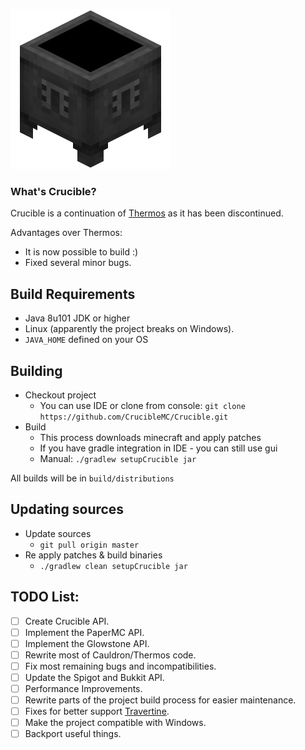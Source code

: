 ![Crucible](icon.png)
### What's Crucible?

Crucible is a continuation of [Thermos](https://github.com/CyberdyneCC/Thermos) as it has been discontinued.

Advantages over Thermos:
+ It is now possible to build :)
+ Fixed several minor bugs.

## Build Requirements
* Java 8u101 JDK or higher
* Linux (apparently the project breaks on Windows).
* `JAVA_HOME` defined on your OS

## Building
* Checkout project
  * You can use IDE or clone from console:
  `git clone https://github.com/CrucibleMC/Crucible.git`
* Build
  * This process downloads minecraft and apply patches
  * If you have gradle integration in IDE - you can still use gui
  * Manual:
  `./gradlew setupCrucible jar`

All builds will be in `build/distributions`
  
## Updating sources
* Update sources
  * `git pull origin master`
* Re apply patches & build binaries
  * `./gradlew clean setupCrucible jar`

## TODO List:
- [ ] Create Crucible API.
- [ ] Implement the PaperMC API.
- [ ] Implement the Glowstone API.
- [ ] Rewrite most of Cauldron/Thermos code.
- [ ] Fix most remaining bugs and incompatibilities.
- [ ] Update the Spigot and Bukkit API.
- [ ] Performance Improvements.
- [ ] Rewrite parts of the project build process for easier maintenance.
- [ ] Fixes for better support [Travertine](https://github.com/PaperMC/Travertine).
- [ ] Make the project compatible with Windows.
- [ ] Backport useful things.

[forge]: https://img.shields.io/badge/Minecraft%20Forge-v10.13.4.1614-green.svg "Minecraft Forge v10.13.4.1614"
[mc]: https://img.shields.io/badge/Minecraft-v1.7.10-green.svg "Minecraft 1.7.10"
[java]: https://img.shields.io/badge/Java%20JDK-v1.8-blue.svg "Java JDK 8"
[spigot]: https://img.shields.io/badge/Spigot-v1.7.10--R0.1--SNAPSHOT-lightgrey.svg "Spigot R0.1 Snapshot"